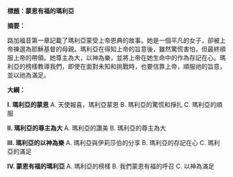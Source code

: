 **標題：蒙恩有福的瑪利亞**

**摘要：**

路加福音第一章記載了瑪利亞蒙受上帝恩典的故事。她是一個平凡的女子，卻被上帝揀選為耶穌基督的母親。瑪利亞在得知上帝的旨意後，雖然驚慌害怕，但最終順服上帝的帶領。她尊主為大，以神為樂，並將上帝在她生命中的作為存記在心。瑪利亞的榜樣教導我們，即使在面對未知和挑戰時，也要信靠上帝，順服祂的旨意，並以祂為滿足。

**大綱：**

**I. 瑪利亞的蒙恩**
    A. 天使報喜，瑪利亞蒙恩
    B. 瑪利亞的驚慌和掙扎
    C. 瑪利亞的順服

**II. 瑪利亞的尊主為大**
    A. 瑪利亞的讚美
    B. 瑪利亞的尊主為大

**III. 瑪利亞的以神為樂**
    A. 瑪利亞與伊莉莎伯的分享
    B. 瑪利亞的存記在心
    C. 瑪利亞的滿足

**IV. 蒙恩有福的瑪利亞**
    A. 瑪利亞的榜樣
    B. 我們蒙恩有福的呼召
    C. 以神為滿足